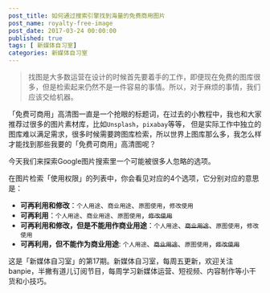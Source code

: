 ```yaml
---
post_title: 如何通过搜索引擎找到海量的免费商用图片
post_name: royalty-free-image
post_date: 2017-03-24 00:00:00
published: true
tags: [ 新媒体自习室]
categories: 新媒体自习室
---
```

> 找图是大多数运营在设计的时候首先要着手的工作，即便现在免费的图库很多，但是检索起来仍然不是一件容易的事情。所以，对于麻烦的事情，我们应该交给机器。

「免费可商用」高清图一直是一个抢眼的标题词，在过去的小教程中，我也和大家推荐过很多的图片素材库，比如`Unsplash`，`pixabay`等等， 但是实际工作中独立的图库难以满足需求，很多时候需要跨图库检索，所以世界上图库那么多，我怎么样才能找到那些我要的「免费可商用」高清图呢？

今天我们来探索Google图片搜索里一个可能被很多人忽略的选项。

在图片检索「使用权限」的列表中，你会看见对应的4个选项，它分别对应的意思是：

*   **可再利用和修改**：`个人用途`、`商业用途`、`原图使用`，`修改使用`
*   **可再利用**：`个人用途`、`商业用途`、`原图使用`，~~`修改使用`~~
*   **可再利用和修改，但是不能用作商业用途**：`个人用途`、~~`商业用途`~~、`原图使用`，`修改使用`
*   **可再利用，但不能作为商业用途**: `个人用途`、~~`商业用途`~~、`原图使用`，~~`修改使用`~~

这是「新媒体自习室」的第17期。新媒体自习室，每周五更新，欢迎关注banpie，半撇有道儿订阅节目，每周学习新媒体运营、短视频、内容制作等小干货和小技巧。